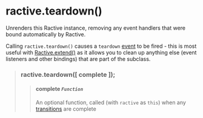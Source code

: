 # ractive.teardown()

Unrenders this Ractive instance, removing any event handlers that were bound automatically by Ractive.

Calling `ractive.teardown()` causes a `teardown` [event](events.md) to be fired - this is most useful with [Ractive.extend()](Ractive.extend().md) as it allows you to clean up anything else (event listeners and other bindings) that are part of the subclass.


> ### ractive.teardown([ complete ]);
> > #### complete *`Function`*
> > An optional function, called (with `ractive` as `this`) when any [transitions](transitions.md) are complete
